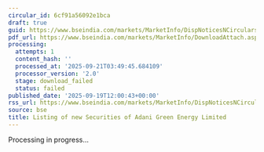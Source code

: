 ```yaml
---
circular_id: 6cf91a56092e1bca
draft: true
guid: https://www.bseindia.com/markets/MarketInfo/DispNoticesNCirculars.aspx?Noticeid={5E5ECA3E-4439-4DAE-9121-979463A49A56}&noticeno=20250919-15&dt=09/19/2025&icount=15&totcount=44&flag=0
pdf_url: https://www.bseindia.com/markets/MarketInfo/DownloadAttach.aspx?id=20250919-15&attachedId=
processing:
  attempts: 1
  content_hash: ''
  processed_at: '2025-09-21T03:49:45.684109'
  processor_version: '2.0'
  stage: download_failed
  status: failed
published_date: '2025-09-19T12:00:43+00:00'
rss_url: https://www.bseindia.com/markets/MarketInfo/DispNoticesNCirculars.aspx?Noticeid={5E5ECA3E-4439-4DAE-9121-979463A49A56}&noticeno=20250919-15&dt=09/19/2025&icount=15&totcount=44&flag=0
source: bse
title: Listing of new Securities of Adani Green Energy Limited
---
```


Processing in progress...
